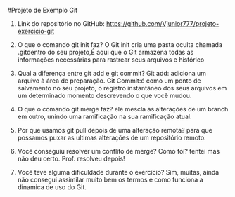  #Projeto de Exemplo Git
1. Link do repositório no GitHub: https://github.com/Vjunior777/projeto-exercicio-git

2. O que o comando git init faz?
O Git init cria uma pasta oculta chamada .gitdentro do seu projeto,É aqui que o Git armazena todas as informações necessárias para rastrear seus arquivos e histórico

3. Qual a diferença entre git add e git commit? 
Git add: adiciona um arquivo à área de preparação.
Git Commit:é como um ponto de salvamento no seu projeto, o registro instantâneo dos seus arquivos em um determinado momento descrevendo o que você mudou.

4. O que o comando git merge faz?
ele mescla as alterações de um branch em outro, unindo uma ramificação na sua ramificação atual.

5. Por que usamos git pull depois de uma alteração remota?
para que possamos puxar as ultimas alterações de um repositório remoto.

6. Você conseguiu resolver um conflito de merge? Como foi? 
tentei mas não deu certo. Prof. resolveu depois!

7. Você teve alguma dificuldade durante o exercício?
Sim, muitas, ainda não consegui assimilar muito bem os termos e como funciona a dinamica de uso do Git. 
